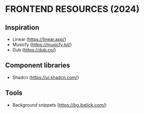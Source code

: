 # FRONTEND RESOURCES (2024)

## Inspiration
- Linear (https://linear.app/)
- Musicfy (https://musicfy.lol/)
- Dub (https://dub.co/)


## Component libraries
- Shadcn (https://ui.shadcn.com/)


## Tools
- Background snippets (https://bg.ibelick.com/)
